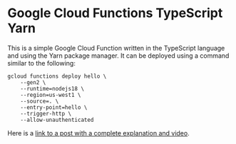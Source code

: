# Google Cloud Functions TypeScript Yarn

This is a simple Google Cloud Function written in the TypeScript
language and using the Yarn package manager. It can be
deployed using a command similar to the following:

```shell
gcloud functions deploy hello \
    --gen2 \
    --runtime=nodejs18 \
    --region=us-west1 \
    --source=. \
    --entry-point=hello \
    --trigger-http \
    --allow-unauthenticated
```
Here is a [link to a post with a complete explanation and video](https://www.koehler.ca/2023/06/23/google-cloud-functions-with-typescript-and-yarn).